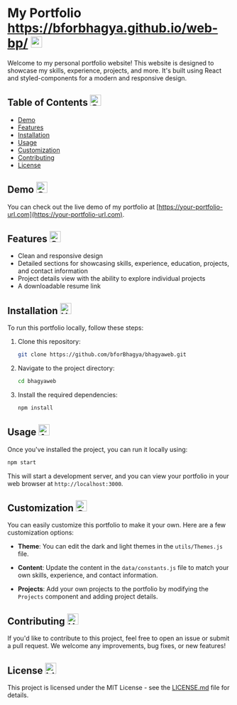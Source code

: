 # My Portfolio https://bforbhagya.github.io/web-bp/ <img src="https://raw.githubusercontent.com/Tarikul-Islam-Anik/Animated-Fluent-Emojis/master/Emojis/Objects/Bookmark%20Tabs.png" alt="Bookmark Tabs" width="25" height="25" />

Welcome to my personal portfolio website! This website is designed to showcase my skills, experience, projects, and more. It's built using React and styled-components for a modern and responsive design.

## Table of Contents <img src="https://raw.githubusercontent.com/Tarikul-Islam-Anik/Animated-Fluent-Emojis/master/Emojis/Objects/Clipboard.png" alt="Clipboard" width="25" height="25" />
- [Demo](#demo)
- [Features](#features)
- [Installation](#installation)
- [Usage](#usage)
- [Customization](#customization)
- [Contributing](#contributing)
- [License](#license)

## Demo <img src="https://raw.githubusercontent.com/Tarikul-Islam-Anik/Animated-Fluent-Emojis/master/Emojis/Objects/Clapper%20Board.png" alt="Clapper Board" width="25" height="25" />
You can check out the live demo of my portfolio at [https://your-portfolio-url.com](https://your-portfolio-url.com).

## Features <img src="https://raw.githubusercontent.com/Tarikul-Islam-Anik/Animated-Fluent-Emojis/master/Emojis/Objects/Control%20Knobs.png" alt="Control Knobs" width="25" height="25" />
- Clean and responsive design
- Detailed sections for showcasing skills, experience, education, projects, and contact information
- Project details view with the ability to explore individual projects
- A downloadable resume link

## Installation <img src="https://raw.githubusercontent.com/Tarikul-Islam-Anik/Animated-Fluent-Emojis/master/Emojis/Objects/Hammer%20and%20Wrench.png" alt="Hammer and Wrench" width="25" height="25" />
To run this portfolio locally, follow these steps:

1. Clone this repository: 
   ```bash
   git clone https://github.com/bforBhagya/bhagyaweb.git
   ```

2. Navigate to the project directory:
   ```bash
   cd bhagyaweb
   ```

3. Install the required dependencies:
   ```bash
   npm install
   ```

## Usage <img src="https://raw.githubusercontent.com/Tarikul-Islam-Anik/Animated-Fluent-Emojis/master/Emojis/Objects/Abacus.png" alt="Abacus" width="25" height="25" />
Once you've installed the project, you can run it locally using:

```bash
npm start
```

This will start a development server, and you can view your portfolio in your web browser at `http://localhost:3000`.

## Customization <img src="https://raw.githubusercontent.com/Tarikul-Islam-Anik/Animated-Fluent-Emojis/master/Emojis/Objects/Gear.png" alt="Gear" width="25" height="25" />
You can easily customize this portfolio to make it your own. Here are a few customization options:

- **Theme**: You can edit the dark and light themes in the `utils/Themes.js` file.

- **Content**: Update the content in the `data/constants.js` file to match your own skills, experience, and contact information.

- **Projects**: Add your own projects to the portfolio by modifying the `Projects` component and adding project details.

## Contributing <img src="https://raw.githubusercontent.com/Tarikul-Islam-Anik/Animated-Fluent-Emojis/master/Emojis/Hand%20gestures/Handshake.png" alt="Handshake" width="25" height="25" />
If you'd like to contribute to this project, feel free to open an issue or submit a pull request. We welcome any improvements, bug fixes, or new features!

## License <img src="https://raw.githubusercontent.com/Tarikul-Islam-Anik/Animated-Fluent-Emojis/master/Emojis/Objects/Identification%20Card.png" alt="Identification Card" width="25" height="25" />
This project is licensed under the MIT License - see the [LICENSE.md](LICENSE.md) file for details.
